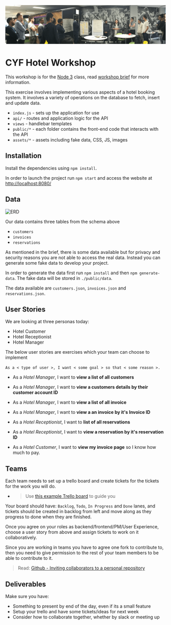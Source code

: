 ![CYF Workshop](./assets/workshop.png)

# CYF Hotel Workshop

This workshop is for the [Node 3](https://codeyourfuture.github.io/syllabus-master/node-db/week-15/lesson.html) class, read [workshop brief](https://codeyourfuture.github.io/syllabus-master/node-db/week-15/workshop.html) for more information.

This exercise involves implementing various aspects of a hotel booking system. It involves a variety of operations on the database to fetch, insert and update data.

* `index.js` - sets up the application for use
* `api/` - routes and application logic for the API
* `views` - handlebar templates
* `public/*` - each folder contains the front-end code that interacts with the API
* `assets/*` - assets including fake data, CSS, JS, images

## Installation

Install the dependencies using `npm install`.

In order to launch the project run `npm start` and access the website at [http://localhost:8080/](http://localhost:8080/)

## Data

![ERD](http://i.imgur.com/Wlqfao1.png)

Our data contains three tables from the schema above

* `customers`
* `invoices`
* `reservations`

As mentioned in the brief, there is some data available but for privacy and security reasons you are not able to access the real data. Instead you can generate some fake data to develop your project.

In order to generate the data first run `npm install` and then `npm generate-data`. The fake data will be stored in `./public/data`.

The data available are `customers.json`, `invoices.json` and `reservations.json`.

## User Stories

We are looking at three personas today:

* Hotel Customer
* Hotel Receptionist
* Hotel Manager

The below user stories are exercises which your team can choose to implement

`As a < type of user >, I want < some goal > so that < some reason >.`

* As a _Hotel Manager_, I want to **view a list of all customers**

* As a _Hotel Manager_, I want to **view a customers details by their customer account ID**

* As a _Hotel Manager_, I want to **view a list of all invoice**

* As a _Hotel Manager_, I want to **view a an invoice by it's Invoice ID**

* As a _Hotel Receptionist_, I want to **list of all reservations**

* As a _Hotel Receptionist_, I want to **view a reservation by it's reservation ID**

* As a _Hotel Customer_, I want to **view my invoice page** so I know how much to pay.

## Teams

Each team needs to set up a trello board and create tickets for the tickets for the work you will do.

* > Use [this example Trello board](https://trello.com/b/SK7a7cmr/team-heroes) to guide you

Your board should have: `Backlog`, `Todo`, `In Progress` and `Done` lanes, and tickets should be created in backlog from left and move along as they progress to done when they are finished.

Once you agree on your roles as backend/frontend/PM/User Experience, choose a user story from above and assign tickets to work on it collaboratively.

Since you are working in teams you have to agree one fork to contribute to, then you need to give permission to the rest of your team members to be able to contribute to it.

> Read: [Github - Inviting collaborators to a personal repository](https://help.github.com/articles/inviting-collaborators-to-a-personal-repository/)

## Deliverables

Make sure you have:

* Something to present by end of the day, even if its a small feature
* Setup your trello and have some tickets/ideas for next week
* Consider how to collaborate together, whether by slack or meeting up
